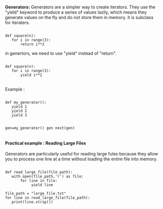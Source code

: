**Generators:**
Generators are a simpler way to create iterators. They use the "yield" keyword to produce a series of values lazily, which means they generate values on the fly and do not store them in memory.
it is subclass for iteraters.
<pre><code>
def square(n):
   for i in range(3):
       return i**2
</code></pre>

in genertors, we need to use "yield" instead of "return".
<pre><code>
def square(n):
   for i in range(3):
       yield i**2
</code></pre>
<br>
Example :
<pre><code>
def my_generator():
   yield 1
   yield 2
   yield 3

gen=my_generator()
gen
next(gen)
</code></pre>

#### Practical example : Reading Large Files 
Generators are particularly useful for reading large fules because they allow you to process one line at a time without loading the entire file into memory.

<pre><code>
def read_large_file(file_path):
   with open(file_path,'r') as file:
       for line in file:
            yield line

file_path = "large_file.txt"
for line in read_large_file(file_path):
   print(line.strip())
</code></pre>


